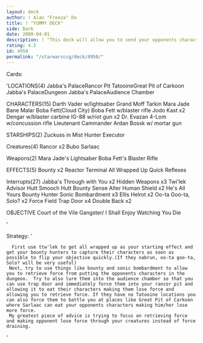 ```yaml
---
layout: deck
author: ! Alan "Freeza" Do
title: ! "YUMMY DECK"
side: Dark
date: 2000-04-01
description: ! "This deck will allow you to send your opponents characters to rancor and allow him to eat them making them lose for equal to the characters forfeit value. And if eaten by Sarlaac opponent loses force while you on the other hand, retrieve force."
rating: 4.5
id: 4950
permalink: "/starwarsccg/deck/4950/"
---
```

Cards: 

'LOCATIONS(4)
Jabba's PalaceRancor Pit
TatooineGreat Pit of Carkoon
Jabba's PalaceDungeon
Jabba's PalaceAudience Chamber

CHARACTERS(15)
Darth Vader w/lightsaber
Grand Moff Tarkin
Mara Jade
Bane Malar
Boba Fett(Cloud City)
Boba Fett w/blaster rifle
Jodo Kast x2
Dengar w/blaster carbine
IG-88 w/riot gun x2
Dr. Evazan
4-Lom w/concussion rifle
Lieutenant Cammander Ardan
Bossk w/ mortar gun

STARSHIPS(2)
Zuckuss in Mist Hunter
Executor

Creatures(4)
Rancor x2
Bubo
Sarlaac

Weapons(2)
Mara Jade's Lightsaber
Boba Fett's Blaster Rifle

EFFECTS(5)
Bounty x2
Reactor Terminal
All Wrapped Up
Quick Reflexes

Interrupts(27)
Jabba's Through with You x2
Hidden Weapons x3
Twi'lek Advisor
Hutt Smooch
Hutt Bounty
Sense
Alter
Human Shield x2
He's All Yours Bounty Hunter
Sonic Bombardment x3
Ellis Helrot x2
Oo-ta Goo-ta, Solo? x2
Force Field
Trap Door x4
Double Back x2

OBJECTIVE
Court of the Vile Gangster/
I Shall Enjoy Watching You Die

'

Strategy: '

	  First use ttw'lek to get all wrapped up as your starting effect and get your bounty hunters to capture their characters as soon as possible to flip your objective quickly.(If they nabrun, oo-ta goo-ta, Solo? will be very useful)
     Next, try to use things like bounty and sonic bombardment to allow you to retrieve force from putting the opponents characters in the dungeon.  Try to also lure them into the audience chamber so that you can use trap door and immediately force them into your rancor pit and allowing it to eat their characters making them lose force and allowing you to retrieve force. If they have no Tatooine locations you can also force them to battle you at places like Great Pit of Carkoon where Sarlaac can eat your opponents characters making him/her lose more force.
     My greatest piece of advice is trying to focus on retrieving force and making opponent lose force through your creatures instead of force draining.

'
